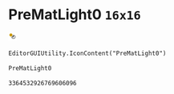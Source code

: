 # PreMatLight0 `16x16`
<img src="/img/PreMatLight0.png" width=16 height=16>

``` CSharp
EditorGUIUtility.IconContent("PreMatLight0")
```
```
PreMatLight0
```
```
3364532926769606096
```
